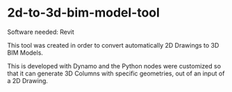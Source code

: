 # 2d-to-3d-bim-model-tool
Software needed: Revit

This tool was created in order to convert automatically 2D Drawings to 3D BIM Models.

This is developed with Dynamo and the Python nodes were customized so that it can generate 3D Columns with specific geometries, out of an input of a 2D Drawing.




